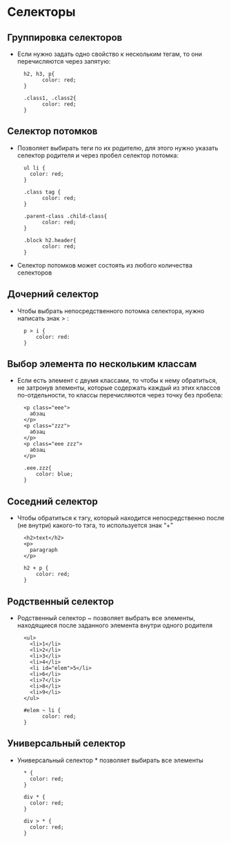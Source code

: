 # Селекторы

## Группировка селекторов

- Если нужно задать одно свойство к нескольким тегам, то они перечисляются через запятую:

        h2, h3, p{
              color: red;
        }

        .class1, .class2{
              color: red;
        }

## Селектор потомков

- Позволяет выбирать теги по их родителю, для этого нужно указать селектор родителя и через пробел селектор потомка:

        ul li {
          color: red;
        }

        .class tag {
              color: red;
        }

        .parent-class .child-class{
              color: red;
        }

        .block h2.header{
              color: red;
        }

- Селектор потомков может состоять из любого количества селекторов

## Дочерний селектор

- Чтобы выбрать непосредственного потомка селектора, нужно написать знак > :

        p > i {
            color: red:
        }

## Выбор элемента по нескольким классам

- Если есть элемент с двумя классами, то чтобы к нему обратиться, не затронув элементы, которые содержать каждый из этих классов по-отдельности, то классы перечисляются через точку без пробела:

        <p class="eee">
          абзац
        </p>
        <p class="zzz">
          абзац
        </p>
        <p class="eee zzz">
          абзац
        </p>

        .eee.zzz{
            color: blue;
        }

## Соседний селектор

- Чтобы обратиться к тэгу, который находится непосредственно после (не внутри) какого-то тэга, то используется знак “+”

        <h2>text</h2>
        <p>
          paragraph
        </p>

        h2 + p {
            color: red;
        }

## Родственный селектор

- Родственный селектор ~ позволяет выбрать все элементы, находящиеся после заданного элемента внутри одного родителя

        <ul>
          <li>1</li>
          <li>2</li>
          <li>3</li>
          <li>4</li>
          <li id="elem">5</li>
          <li>6</li>
          <li>7</li>
          <li>8</li>
          <li>9</li>
        </ul>

        #elem ~ li {
              color: red;
        }

## Универсальный селектор

- Универсальный селектор \* позволяет выбирать все элементы

        * {
          color: red;
        }

        div * {
          color: red;
        }

        div > * {
          color: red;
        }
